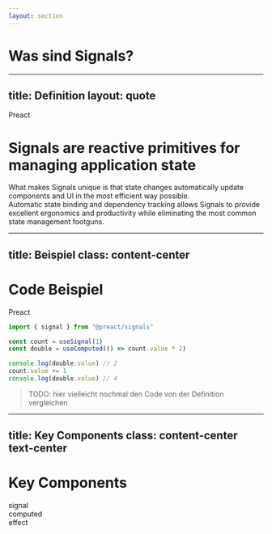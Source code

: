 ```yaml
---
layout: section
---
```


# Was sind Signals?

---
title: Definition
layout: quote
---

<span class="text-gray">Preact</span>

# Signals are <span v-mark.underline.orange>reactive primitives</span> for managing application state

<div v-click class="text-6" :class="$clicks > 2 && 'text-gray'">
    What makes Signals unique is that state changes automatically update components and UI in the most efficient way possible.<br/>
    <span class="text-white">Automatic state binding and dependency tracking</span>
    allows Signals to provide excellent ergonomics and productivity while eliminating the most common state management footguns.
</div>
<span v-click></span>

<!--
Quelle: https://preactjs.com/guide/v10/signals/

What makes Signals unique is that state changes automatically update components and UI in the most efficient way possible.
Signals are effective in applications of any size, with ergonomics that speed up the development of small apps, and performance characteristics that ensure apps of any size are fast by default.
-->

---
title: Beispiel
class: content-center
---

# Code Beispiel

Preact

```js
import { signal } from "@preact/signals"

const count = useSignal(1)
const double = useComputed(() => count.value * 2)

console.log(double.value) // 2
count.value += 1
console.log(double.value) // 4
```

> TODO: hier vielleicht nochmal den Code von der Definition vergleichen

---
title: Key Components
class: content-center text-center
---

# Key Components

<div class="key-components flex gap-8 justify-center">
    <div class="bg-red">signal</div>
    <div class="bg-yellow text-black">computed</div>
    <div class="bg-blue">effect</div>
</div>

<style>
.key-components > div {
    @apply px-6 py-2 rounded-xl text-10;
}
</style>
